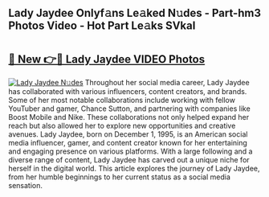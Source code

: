 ## Lady Jaydee Onlyf𝚊ns Le𝚊ked N𝚞des - Part-hm3 Photos Video - Hot Part Le𝚊ks SVkaI

# <h2><a href="http://ab2431.deff.icu/?id=Lady+Jaydee">🔗 New 👉🔴 Lady Jaydee VIDEO Photos</a></h2>

[![Lady Jaydee N𝚞des](https://i.imgur.com/rIISA9y.gif)](http://ab2431.deff.icu/?id=Lady+Jaydee)
Throughout her social media career, Lady Jaydee has collaborated with various influencers, content creators, and brands. Some of her most notable collaborations include working with fellow YouTuber and gamer, Chance Sutton, and partnering with companies like Boost Mobile and Nike. These collaborations not only helped expand her reach but also allowed her to explore new opportunities and creative avenues. Lady Jaydee, born on December 1, 1995, is an American social media influencer, gamer, and content creator known for her entertaining and engaging presence on various platforms. With a large following and a diverse range of content, Lady Jaydee has carved out a unique niche for herself in the digital world. This article explores the journey of Lady Jaydee, from her humble beginnings to her current status as a social media sensation.
